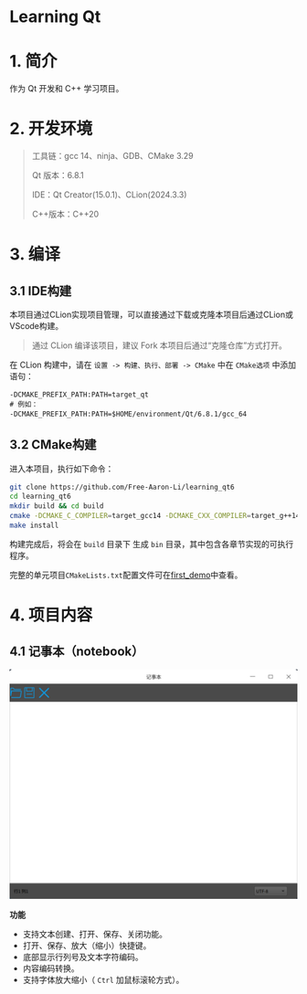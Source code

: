 # Learning Qt

# 1. 简介

作为 Qt 开发和 C++ 学习项目。

# 2. 开发环境

> 工具链：gcc 14、ninja、GDB、CMake 3.29
>
> Qt 版本：6.8.1
>
> IDE：Qt Creator(15.0.1)、CLion(2024.3.3)
>
> C++版本：C++20


# 3. 编译

## 3.1 IDE构建

本项目通过CLion实现项目管理，可以直接通过下载或克隆本项目后通过CLion或VScode构建。

> 通过 CLion 编译该项目，建议 Fork 本项目后通过“克隆仓库”方式打开。

在 CLion 构建中，请在 `设置 -> 构建、执行、部署 -> CMake` 中在 `CMake选项` 中添加语句：

```txt
-DCMAKE_PREFIX_PATH:PATH=target_qt
# 例如：
-DCMAKE_PREFIX_PATH:PATH=$HOME/environment/Qt/6.8.1/gcc_64
```

## 3.2 CMake构建

进入本项目，执行如下命令：

```bash
git clone https://github.com/Free-Aaron-Li/learning_qt6
cd learning_qt6
mkdir build && cd build
cmake -DCMAKE_C_COMPILER=target_gcc14 -DCMAKE_CXX_COMPILER=target_g++14 -DCMAKE_INSTALL_PREFIX=$(pwd) ..
make install
```

构建完成后，将会在 `build` 目录下 生成 ` bin ` 目录，其中包含各章节实现的可执行程序。

完整的单元项目`CMakeLists.txt`配置文件可在[first_demo][2]中查看。

[2]:./first_demo/CMakeLists

# 4. 项目内容

## 4.1 记事本（notebook）

![notebook home](./asset/notebook_home.png)

**功能**
- 支持文本创建、打开、保存、关闭功能。
- 打开、保存、放大（缩小）快捷键。
-  底部显示行列号及文本字符编码。
-  内容编码转换。
- 支持字体放大缩小（ `Ctrl` 加鼠标滚轮方式）。
